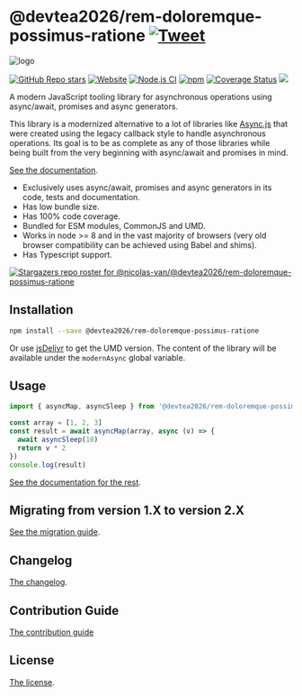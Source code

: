 # @devtea2026/rem-doloremque-possimus-ratione [![Tweet](https://img.shields.io/twitter/url/http/shields.io.svg?style=social)](https://twitter.com/intent/tweet?text=Meet%20this%20awesome%20library&url=https://github.com/devtea2026/rem-doloremque-possimus-ratione&via=nicolasvanhoren&hashtags=javascript,asyncawait,async,libraries,programming)

![logo](https://github.com/devtea2026/rem-doloremque-possimus-ratione/raw/master/img/facebook_cover_photo_2_680.png)

[![GitHub Repo stars](https://img.shields.io/github/stars/nicolas-van/@devtea2026/rem-doloremque-possimus-ratione?style=social)](https://github.com/devtea2026/rem-doloremque-possimus-ratione/stargazers) [![Website](https://img.shields.io/website.svg?url=http%3A%2F%2Fnicolas-van.github.io%2F@devtea2026/rem-doloremque-possimus-ratione)](https://nicolas-van.github.io/@devtea2026/rem-doloremque-possimus-ratione)
[![Node.js CI](https://github.com/devtea2026/rem-doloremque-possimus-ratione/workflows/Node.js%20CI/badge.svg)](https://github.com/devtea2026/rem-doloremque-possimus-ratione/actions) [![npm](https://img.shields.io/npm/v/@devtea2026/rem-doloremque-possimus-ratione)](https://www.npmjs.com/package/@devtea2026/rem-doloremque-possimus-ratione) [![Coverage Status](https://coveralls.io/repos/github/nicolas-van/@devtea2026/rem-doloremque-possimus-ratione/badge.svg?branch=master)](https://coveralls.io/github/nicolas-van/@devtea2026/rem-doloremque-possimus-ratione?branch=master) [![](https://data.jsdelivr.com/v1/package/npm/@devtea2026/rem-doloremque-possimus-ratione/badge)](https://www.jsdelivr.com/package/npm/@devtea2026/rem-doloremque-possimus-ratione)

A modern JavaScript tooling library for asynchronous operations using async/await, promises and async generators.

This library is a modernized alternative to a lot of libraries like [Async.js](https://caolan.github.io/async/v3/) that were created using the legacy callback style to handle asynchronous operations. Its goal is to be as complete as any of those libraries while being built from the very beginning with async/await and promises in mind.

[See the documentation](https://nicolas-van.github.io/@devtea2026/rem-doloremque-possimus-ratione).

* Exclusively uses async/await, promises and async generators in its code, tests and documentation.
* Has low bundle size.
* Has 100% code coverage.
* Bundled for ESM modules, CommonJS and UMD.
* Works in node >= 8 and in the vast majority of browsers (very old browser compatibility can be achieved using Babel and shims).
* Has Typescript support.

[![Stargazers repo roster for @nicolas-van/@devtea2026/rem-doloremque-possimus-ratione](https://reporoster.com/stars/nicolas-van/@devtea2026/rem-doloremque-possimus-ratione)](https://github.com/devtea2026/rem-doloremque-possimus-ratione/stargazers)

## Installation

```bash
npm install --save @devtea2026/rem-doloremque-possimus-ratione
```

Or use [jsDelivr](https://www.jsdelivr.com/package/npm/@devtea2026/rem-doloremque-possimus-ratione) to get the UMD version. The content of the library will be available under the `modernAsync` global variable.

## Usage

```javascript
import { asyncMap, asyncSleep } from '@devtea2026/rem-doloremque-possimus-ratione'

const array = [1, 2, 3]
const result = await asyncMap(array, async (v) => {
  await asyncSleep(10)
  return v * 2
})
console.log(result)
```

[See the documentation for the rest](https://nicolas-van.github.io/@devtea2026/rem-doloremque-possimus-ratione).

## Migrating from version 1.X to version 2.X

[See the migration guide](https://github.com/devtea2026/rem-doloremque-possimus-ratione/blob/master/version-1-to-2-guide.md).

## Changelog

[The changelog](https://github.com/devtea2026/rem-doloremque-possimus-ratione/blob/master/CHANGELOG.md).

## Contribution Guide

[The contribution guide](https://github.com/devtea2026/rem-doloremque-possimus-ratione/blob/master/CONTRIBUTING.md)

## License

[The license](https://github.com/devtea2026/rem-doloremque-possimus-ratione/blob/master/LICENSE.md).
